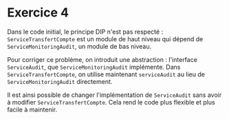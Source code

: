 # Exercice 4
Dans le code initial, le principe DIP n'est pas respecté : ``ServiceTransfertCompte`` est un 
module de haut niveau qui dépend de `ServiceMonitoringAudit`, un module de bas niveau.

Pour corriger ce problème, on introduit une abstraction : l'interface `ServiceAudit`, que 
`ServiceMonitoringAudit` implémente. Dans `ServiceTransfertCompte`, on utilise maintenant
``serviceAudit`` au lieu de ``ServiceMonitoringAudit`` directement.

Il est ainsi possible de changer l'implémentation de ``ServiceAudit`` sans avoir à modifier 
``ServiceTransfertCompte``. Cela rend le code plus flexible et plus facile à maintenir.
